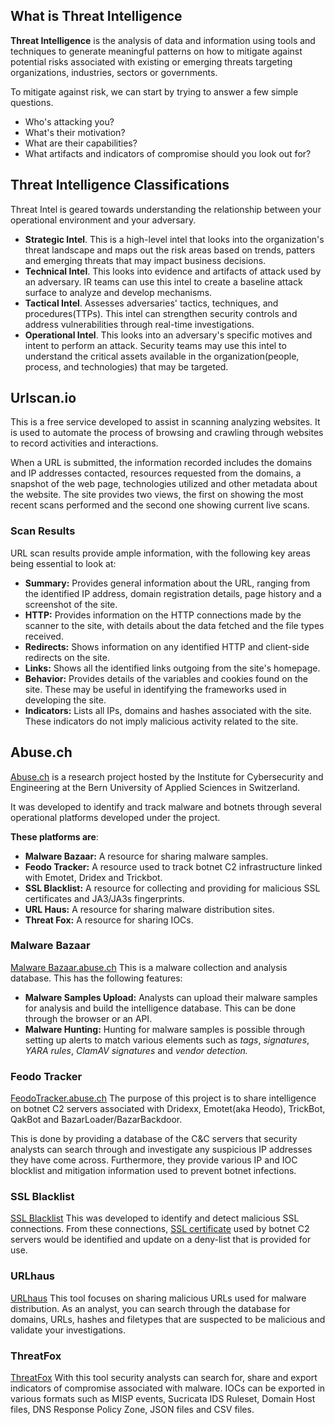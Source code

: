 ## What is Threat Intelligence
**Threat Intelligence** is the analysis of data and information using tools and techniques to generate meaningful patterns on how to mitigate against potential risks associated with existing or emerging threats targeting organizations, industries, sectors or governments.

To mitigate against risk, we can start by trying to answer a few simple questions.
- Who's attacking you?
- What's their motivation?
- What are their capabilities?
- What artifacts and indicators of compromise should you look out for?

## Threat Intelligence Classifications
Threat Intel is geared towards understanding the relationship between your operational environment and your adversary.
- **Strategic Intel**. This is a high-level intel that looks into the organization's threat landscape and maps out the risk areas based on trends, patters and emerging threats that may impact business decisions.
- **Technical Intel**. This looks into evidence and artifacts of attack used by an adversary. IR teams can use this intel to create a baseline attack surface to analyze and develop mechanisms.
- **Tactical Intel**. Assesses adversaries' tactics, techniques, and procedures(TTPs). This intel can strengthen security controls and address vulnerabilities through real-time investigations.
- **Operational Intel**. This looks into an adversary's specific motives and intent to perform an attack. Security teams may use this intel to understand the critical assets available in the organization(people, process, and technologies) that may be targeted.

## Urlscan.io
This is a free service developed to assist in scanning analyzing websites. It is used to automate the process of browsing and crawling through websites to record activities and interactions.

When a URL is submitted, the information recorded includes the domains and IP addresses contacted, resources requested from the domains, a snapshot of the web page, technologies utilized and other metadata about the website. The site provides two views, the first on showing the most recent scans performed and the second one showing current live scans.

### Scan Results
URL scan results provide ample information, with the following key areas being essential to look at:

-   **Summary:** Provides general information about the URL, ranging from the identified IP address, domain registration details, page history and a screenshot of the site.
-   **HTTP:** Provides information on the HTTP connections made by the scanner to the site, with details about the data fetched and the file types received.
-   **Redirects:** Shows information on any identified HTTP and client-side redirects on the site.
-   **Links:** Shows all the identified links outgoing from the site's homepage.
-   **Behavior:** Provides details of the variables and cookies found on the site. These may be useful in identifying the frameworks used in developing the site.
-   **Indicators:** Lists all IPs, domains and hashes associated with the site. These indicators do not imply malicious activity related to the site.

## Abuse.ch
[Abuse.ch](https://abuse.ch/) is a research project hosted by the Institute for Cybersecurity and Engineering at the Bern University of Applied Sciences in Switzerland.

It was developed to identify and track malware and botnets through several operational platforms developed under the project.

**These platforms are**:
- **Malware Bazaar:** A resource for sharing malware samples.
- **Feodo Tracker:** A resource used to track botnet C2 infrastructure linked with Emotet, Dridex and Trickbot.
- **SSL Blacklist:** A resource for collecting and providing for malicious SSL certificates and JA3/JA3s fingerprints.
- **URL Haus:** A resource for sharing malware distribution sites.
- **Threat Fox:** A resource for sharing IOCs.

### Malware Bazaar
[Malware Bazaar.abuse.ch](https://bazaar.abuse.ch/)
This is a malware collection and analysis database. This has the following features:
- **Malware Samples Upload:** Analysts can upload their malware samples for analysis and build the intelligence database. This can be done through the browser or an API.
- **Malware Hunting:** Hunting for malware samples is possible through setting up alerts to match various elements such as *tags*, *signatures*, *YARA rules*, *ClamAV* *signatures* and *vendor detection.*


### Feodo Tracker
[FeodoTracker.abuse.ch](https://feodotracker.abuse.ch/)
The purpose of this project is to share intelligence on botnet C2 servers associated with Dridexx, Emotet(aka Heodo), TrickBot, QakBot and BazarLoader/BazarBackdoor.

This is done by providing a database of the C&C servers that security analysts can search through and investigate any suspicious IP addresses they have come across. Furthermore, they provide various IP and IOC blocklist and mitigation information used to prevent botnet infections.

### SSL Blacklist
[SSL Blacklist](https://sslbl.abuse.ch/)
This was developed to identify and detect malicious SSL connections. From these connections, [SSL certificate](https://www.websecurity.digicert.com/security-topics/what-is-ssl-tls-https) used by botnet C2 servers would be identified and update on a deny-list that is provided for use.

### URLhaus
[URLhaus](https://urlhaus.abuse.ch/)
This tool focuses on sharing malicious URLs used for malware distribution. As an analyst, you can search through the database for domains, URLs, hashes and filetypes that are suspected to be malicious and validate your investigations.

### ThreatFox
[ThreatFox](https://threatfox.abuse.ch/)
With this tool security analysts can search for, share and export indicators of compromise associated with malware. IOCs can be exported in various formats such as MISP events, Sucricata IDS Ruleset, Domain Host files, DNS Response Policy Zone, JSON files and CSV files.
